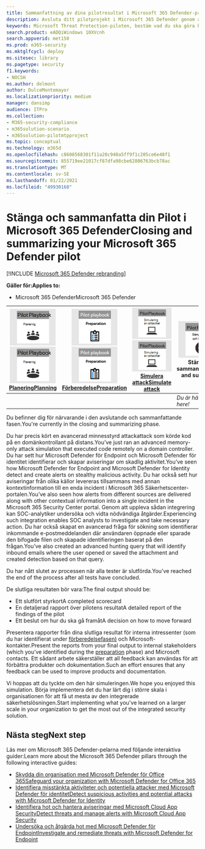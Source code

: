 ```yaml
---
title: Sammanfattning av dina pilotresultat i Microsoft 365 Defender-projektet
description: Avsluta ditt pilotprojekt i Microsoft 365 Defender genom att fylla i ett styrkort, analysera dina rapportresultat och bestämma hur du ska gå framåt.
keywords: Microsoft Threat Protection-piloten, bestäm vad du ska göra härnäst efter att ha pilottestat Microsoft Threat Protection-projektet, vad du ska göra efter utvärdering av Microsoft Threat Protection i produktionen, övergång från Microsoft Threat Protection pilot till distribution, cybersäkerhet, avancerade beständiga hot, företagssäkerhet, enheter, enhet, identitet, användare, data, program, incidenter, automatiserad undersökning och åtgärd, avancerad sökning
search.product: eADQiWindows 10XVcnh
search.appverid: met150
ms.prod: m365-security
ms.mktglfcycl: deploy
ms.sitesec: library
ms.pagetype: security
f1.keywords:
- NOCSH
ms.author: dolmont
author: DulceMontemayor
ms.localizationpriority: medium
manager: dansimp
audience: ITPro
ms.collection:
- M365-security-compliance
- m365solution-scenario
- m365solution-pilotmtpproject
ms.topic: conceptual
ms.technology: m365d
ms.openlocfilehash: c8608568301f11a20c940a5ff9f1c205ce6e48f1
ms.sourcegitcommit: 855719ee21017cf87dfa98cbe62806763bcb78ac
ms.translationtype: MT
ms.contentlocale: sv-SE
ms.lasthandoff: 01/22/2021
ms.locfileid: "49930168"
---
```

# <a name="closing-and-summarizing-your-microsoft-365-defender-pilot"></a><span data-ttu-id="94e35-104">Stänga och sammanfatta din Pilot i Microsoft 365 Defender</span><span class="sxs-lookup"><span data-stu-id="94e35-104">Closing and summarizing your Microsoft 365 Defender pilot</span></span>  

[!INCLUDE [Microsoft 365 Defender rebranding](../includes/microsoft-defender.md)]


<span data-ttu-id="94e35-105">**Gäller för:**</span><span class="sxs-lookup"><span data-stu-id="94e35-105">**Applies to:**</span></span>
- <span data-ttu-id="94e35-106">Microsoft 365 Defender</span><span class="sxs-lookup"><span data-stu-id="94e35-106">Microsoft 365 Defender</span></span>



|<span data-ttu-id="94e35-107">[![Planering](../../media/phase-diagrams/1-planning.png)](mtp-pilot-plan.md)</span><span class="sxs-lookup"><span data-stu-id="94e35-107">[![Planning](../../media/phase-diagrams/1-planning.png)](mtp-pilot-plan.md)</span></span><br/>[<span data-ttu-id="94e35-108">Planering</span><span class="sxs-lookup"><span data-stu-id="94e35-108">Planning</span></span>](mtp-pilot-plan.md) |<span data-ttu-id="94e35-109">[![Förbereda](../../media/phase-diagrams/2-prepare.png)](prepare-mtpeval.md)</span><span class="sxs-lookup"><span data-stu-id="94e35-109">[![Prepare](../../media/phase-diagrams/2-prepare.png)](prepare-mtpeval.md)</span></span><br/>[<span data-ttu-id="94e35-110">Förberedelse</span><span class="sxs-lookup"><span data-stu-id="94e35-110">Preparation</span></span>](prepare-mtpeval.md) | <span data-ttu-id="94e35-111">[![Simulera attack](../../media/phase-diagrams/3-simluate.png)](mtp-pilot-simulate.md)</span><span class="sxs-lookup"><span data-stu-id="94e35-111">[![Simulate attack](../../media/phase-diagrams/3-simluate.png)](mtp-pilot-simulate.md)</span></span><br/>[<span data-ttu-id="94e35-112">Simulera attack</span><span class="sxs-lookup"><span data-stu-id="94e35-112">Simulate attack</span></span>](mtp-pilot-simulate.md) | ![Stäng och sammanfatta](../../media/phase-diagrams/4-summary.png)<br/><span data-ttu-id="94e35-114">Stäng och sammanfatta</span><span class="sxs-lookup"><span data-stu-id="94e35-114">Close and summarize</span></span>|
|--|--|--|--|
|| | |<span data-ttu-id="94e35-115">*Du är här!*</span><span class="sxs-lookup"><span data-stu-id="94e35-115">*You are here!*</span></span>|


<span data-ttu-id="94e35-116">Du befinner dig för närvarande i den avslutande och sammanfattande fasen.</span><span class="sxs-lookup"><span data-stu-id="94e35-116">You're currently in the closing and summarizing phase.</span></span>

<span data-ttu-id="94e35-117">Du har precis kört en avancerad minnesstyrd attackattack som körde kod på en domänkontrollant på distans.</span><span class="sxs-lookup"><span data-stu-id="94e35-117">You’ve just ran an advanced memory-only attack simulation that executed code remotely on a domain controller.</span></span> <span data-ttu-id="94e35-118">Du har sett hur Microsoft Defender för Endpoint och Microsoft Defender för identitet identifierar och skapar aviseringar om skadlig aktivitet.</span><span class="sxs-lookup"><span data-stu-id="94e35-118">You’ve seen how Microsoft Defender for Endpoint and Microsoft Defender for Identity detect and create alerts on stealthy malicious activity.</span></span> <span data-ttu-id="94e35-119">Du har också sett hur aviseringar från olika källor levereras tillsammans med annan kontextinformation till en enda incident i Microsoft 365 Säkerhetscenter-portalen.</span><span class="sxs-lookup"><span data-stu-id="94e35-119">You’ve also seen how alerts from different sources are delivered along with other contextual information into a single incident in the Microsoft 365 Security Center portal.</span></span> <span data-ttu-id="94e35-120">Genom att uppleva sådan integrering kan SOC-analytiker undersöka och vidta nödvändiga åtgärder.</span><span class="sxs-lookup"><span data-stu-id="94e35-120">Experiencing such integration enables SOC analysts to investigate and take necessary action.</span></span> <span data-ttu-id="94e35-121">Du har också skapat en avancerad fråga för sökning som identifierar inkommande e-postmeddelanden där användaren öppnade eller sparade den bifogade filen och skapade identifieringen baserat på den frågan.</span><span class="sxs-lookup"><span data-stu-id="94e35-121">You’ve also created an advanced hunting query that will identify inbound emails where the user opened or saved the attachment and created detection based on that query.</span></span>

<span data-ttu-id="94e35-122">Du har nått slutet av processen när alla tester är slutförda.</span><span class="sxs-lookup"><span data-stu-id="94e35-122">You’ve reached the end of the process after all tests have concluded.</span></span>

<span data-ttu-id="94e35-123">De slutliga resultaten bör vara:</span><span class="sxs-lookup"><span data-stu-id="94e35-123">The final output should be:</span></span>

- <span data-ttu-id="94e35-124">Ett slutfört styrkort</span><span class="sxs-lookup"><span data-stu-id="94e35-124">A completed scorecard</span></span>
- <span data-ttu-id="94e35-125">En detaljerad rapport över pilotens resultat</span><span class="sxs-lookup"><span data-stu-id="94e35-125">A detailed report of the findings of the pilot</span></span>
- <span data-ttu-id="94e35-126">Ett beslut om hur du ska gå framåt</span><span class="sxs-lookup"><span data-stu-id="94e35-126">A decision on how to move forward</span></span>

<span data-ttu-id="94e35-127">Presentera rapporter från dina slutliga resultat för interna intressenter (som du har identifierat under [förberedelsefasen)](https://docs.microsoft.com/microsoft-365/security/mtp/prepare-mtpeval) och Microsoft-kontakter.</span><span class="sxs-lookup"><span data-stu-id="94e35-127">Present the reports from your final output to internal stakeholders (which you’ve identified during the [preparation](https://docs.microsoft.com/microsoft-365/security/mtp/prepare-mtpeval) phase) and Microsoft contacts.</span></span> <span data-ttu-id="94e35-128">Ett sådant arbete säkerställer att all feedback kan användas för att förbättra produkter och dokumentation.</span><span class="sxs-lookup"><span data-stu-id="94e35-128">Such an effort ensures that any feedback can be used to improve products and documentation.</span></span>

<span data-ttu-id="94e35-129">Vi hoppas att du tyckte om den här simuleringen.</span><span class="sxs-lookup"><span data-stu-id="94e35-129">We hope you enjoyed this simulation.</span></span> <span data-ttu-id="94e35-130">Börja implementera det du har lärt dig i större skala i organisationen för att få ut mesta av den integrerade säkerhetslösningen.</span><span class="sxs-lookup"><span data-stu-id="94e35-130">Start implementing what you've learned on a larger scale in your organization to get the most out of the integrated security solution.</span></span>

## <a name="next-step"></a><span data-ttu-id="94e35-131">Nästa steg</span><span class="sxs-lookup"><span data-stu-id="94e35-131">Next step</span></span>
<span data-ttu-id="94e35-132">Läs mer om Microsoft 365 Defender-pelarna med följande interaktiva guider:</span><span class="sxs-lookup"><span data-stu-id="94e35-132">Learn more about the Microsoft 365 Defender pillars through the following interactive guides:</span></span>
- [<span data-ttu-id="94e35-133">Skydda din organisation med Microsoft Defender för Office 365</span><span class="sxs-lookup"><span data-stu-id="94e35-133">Safeguard your organization with Microsoft Defender for Office 365</span></span>](https://aka.ms/O365ATP-Interactive-Guide)
- [<span data-ttu-id="94e35-134">Identifiera misstänkta aktiviteter och potentiella attacker med Microsoft Defender för identitet</span><span class="sxs-lookup"><span data-stu-id="94e35-134">Detect suspicious activities and potential attacks with Microsoft Defender for Identity</span></span>](https://aka.ms/AATP-Interactive-Guide)
- [<span data-ttu-id="94e35-135">Identifiera hot och hantera aviseringar med Microsoft Cloud App Security</span><span class="sxs-lookup"><span data-stu-id="94e35-135">Detect threats and manage alerts with Microsoft Cloud App Security</span></span>](https://aka.ms/DetectThreatsAndAlertsMCAS-InteractiveGuide)
- [<span data-ttu-id="94e35-136">Undersöka och åtgärda hot med Microsoft Defender för Endpoint</span><span class="sxs-lookup"><span data-stu-id="94e35-136">Investigate and remediate threats with Microsoft Defender for Endpoint</span></span>](https://aka.ms/MDATP-IR-Interactive-Guide)
